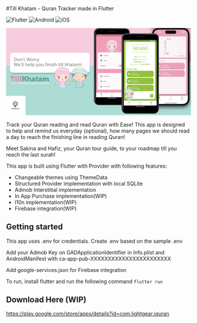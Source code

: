#Till Khatam - Quran Tracker made in Flutter

![Flutter](https://img.shields.io/badge/Flutter-%2302569B.svg?style=flat-square&logo=Flutter&logoColor=white)
![Android](https://img.shields.io/badge/Android-3DDC84?style=flat-square&logo=android&logoColor=white)
![iOS](https://img.shields.io/badge/iOS-999999.svg?style=flat-square&logo=APPLE&labelColor=999999&logoColor=fff)

![Alt text](assets/images/tillkhatam.png?raw=true "Till Khatam")

Track your Quran reading and read Quran with Ease! This app is designed to help and remind us everyday (optional), how many pages we should read a day to reach the finishing line in reading Quran!

Meet Sakina and Hafiz, your Quran tour guide, to your roadmap till you reach the last surah!

This app is built using Flutter with Provider with following features:
- Changeable themes using ThemeData
- Structured Provider implementation with local SQLite
- Admob Interstitial implementation
- In App Purchase implementation(WIP)
- l10n implementation(WIP)
- Firebase integration(WIP)

## Getting started
This app uses .env for credentials. Create .env based on the sample .env

Add your Admob Key on GADApplicationIdentifier in Info.plist and AndroidManifest with ca-app-pub-XXXXXXXXXXXXXXXXXXXXXXX

Add google-services.json for Firebase integration

To run, install flutter and run the following command
``
flutter run
``

## Download Here (WIP)
https://play.google.com/store/apps/details?id=com.lightgear.iquran